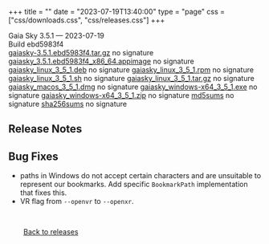 +++
title = ""
date = "2023-07-19T13:40:00"
type = "page"
css = ["css/downloads.css", "css/releases.css"]
+++

<div class="download-container">
<div id="download-title">
<i class="fa-solid fa-tag"></i>
Gaia Sky <span class="downloads-version">3.5.1</span> — <i class="fa-solid fa-clock"></i>
<time class="downloads-releasedate" datetime="2023-07-19T13:40:00" title="Published: 2023-07-19T13:40:00">2023-07-19</time></div>
<div class="downloads-build">Build ebd5983f4</div>
<div class="download-section">
<a href="https://gaia.ari.uni-heidelberg.de/gaiasky/releases/3.5.1.ebd5983f4/gaiasky-3.5.1.ebd5983f4.tar.gz" class="download-button">gaiasky-3.5.1.ebd5983f4.tar.gz</a>
<span class="signature">no signature</span>
<a href="https://gaia.ari.uni-heidelberg.de/gaiasky/releases/3.5.1.ebd5983f4/gaiasky_3.5.1.ebd5983f4_x86_64.appimage" class="download-button">gaiasky_3.5.1.ebd5983f4_x86_64.appimage</a>
<span class="signature">no signature</span>
<a href="https://gaia.ari.uni-heidelberg.de/gaiasky/releases/3.5.1.ebd5983f4/gaiasky_linux_3_5_1.deb" class="download-button">gaiasky_linux_3_5_1.deb</a>
<span class="signature">no signature</span>
<a href="https://gaia.ari.uni-heidelberg.de/gaiasky/releases/3.5.1.ebd5983f4/gaiasky_linux_3_5_1.rpm" class="download-button">gaiasky_linux_3_5_1.rpm</a>
<span class="signature">no signature</span>
<a href="https://gaia.ari.uni-heidelberg.de/gaiasky/releases/3.5.1.ebd5983f4/gaiasky_linux_3_5_1.sh" class="download-button">gaiasky_linux_3_5_1.sh</a>
<span class="signature">no signature</span>
<a href="https://gaia.ari.uni-heidelberg.de/gaiasky/releases/3.5.1.ebd5983f4/gaiasky_linux_3_5_1.tar.gz" class="download-button">gaiasky_linux_3_5_1.tar.gz</a>
<span class="signature">no signature</span>
<a href="https://gaia.ari.uni-heidelberg.de/gaiasky/releases/3.5.1.ebd5983f4/gaiasky_macos_3_5_1.dmg" class="download-button">gaiasky_macos_3_5_1.dmg</a>
<span class="signature">no signature</span>
<a href="https://gaia.ari.uni-heidelberg.de/gaiasky/releases/3.5.1.ebd5983f4/gaiasky_windows-x64_3_5_1.exe" class="download-button">gaiasky_windows-x64_3_5_1.exe</a>
<span class="signature">no signature</span>
<a href="https://gaia.ari.uni-heidelberg.de/gaiasky/releases/3.5.1.ebd5983f4/gaiasky_windows-x64_3_5_1.zip" class="download-button">gaiasky_windows-x64_3_5_1.zip</a>
<span class="signature">no signature</span>
<a href="https://gaia.ari.uni-heidelberg.de/gaiasky/releases/3.5.1.ebd5983f4/md5sums" class="download-button">md5sums</a>
<span class="signature">no signature</span>
<a href="https://gaia.ari.uni-heidelberg.de/gaiasky/releases/3.5.1.ebd5983f4/sha256sums" class="download-button">sha256sums</a>
<span class="signature">no signature</span>
</div>
</div>

<section class="release-notes">

# Release Notes


## Bug Fixes
- paths in Windows do not accept certain characters and are unsuitable to represent our bookmarks. Add specific `BookmarkPath` implementation that fixes this.
- VR flag from `--openvr` to `--openxr`.
</section>


<p class="center-text" style="padding: 30px;">
<i class="fa-solid fa-circle-arrow-left"></i> <a href="/downloads/releases">Back to releases</a>
</p>
